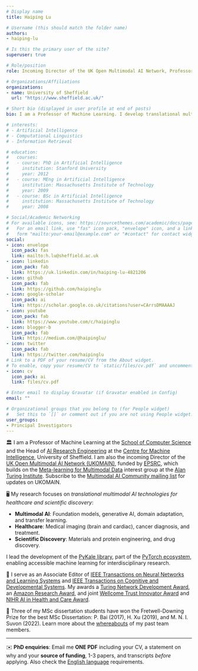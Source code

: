 ```yaml
---
# Display name
title: Haiping Lu

# Username (this should match the folder name)
authors:
- haiping-lu

# Is this the primary user of the site?
superuser: true

# Role/position
role: Incoming Director of the UK Open Multimodal AI Network, Professor of Machine Learning, and Head of AI Research Engineering

# Organizations/Affiliations
organizations:
- name: University of Sheffield
  url: "https://www.sheffield.ac.uk/"

# Short bio (displayed in user profile at end of posts)
bio: I am a Professor of Machine Learning. I develop translational multimodal AI technologies for advancing healthcare and scientific discovery.

# interests:
# - Artificial Intelligence
# - Computational Linguistics
# - Information Retrieval

# education:
#   courses:
#   - course: PhD in Artificial Intelligence
#     institution: Stanford University
#     year: 2012
#   - course: MEng in Artificial Intelligence
#     institution: Massachusetts Institute of Technology
#     year: 2009
#   - course: BSc in Artificial Intelligence
#     institution: Massachusetts Institute of Technology
#     year: 2008

# Social/Academic Networking
# For available icons, see: https://sourcethemes.com/academic/docs/page-builder/#icons
#   For an email link, use "fas" icon pack, "envelope" icon, and a link in the
#   form "mailto:your-email@example.com" or "#contact" for contact widget.
social:
- icon: envelope
  icon_pack: fas
  link: mailto:h.lu@sheffield.ac.uk
- icon: linkedin
  icon_pack: fab
  link: https://uk.linkedin.com/in/haiping-lu-4821206
- icon: github
  icon_pack: fab
  link: https://github.com/haipinglu
- icon: google-scholar
  icon_pack: ai
  link: https://scholar.google.co.uk/citations?user=CArrsDMAAAAJ
- icon: youtube
  icon_pack: fab
  link: https://www.youtube.com/c/haipinglu
- icon: blogger-b
  icon_pack: fab
  link: https://medium.com/@haipinglu/
- icon: twitter
  icon_pack: fab
  link: https://twitter.com/haipinglu
# Link to a PDF of your resume/CV from the About widget.
# To enable, copy your resume/CV to `static/files/cv.pdf` and uncomment the lines below.
- icon: cv
  icon_pack: ai
  link: files/cv.pdf

# Enter email to display Gravatar (if Gravatar enabled in Config)
email: ""

# Organizational groups that you belong to (for People widget)
#   Set this to `[]` or comment out if you are not using People widget.
user_groups:
- Principal Investigators
---
```


<!-- **Job**: [Senior AI Research Engineer / AI Research Engineer opening](https://www.jobs.ac.uk/job/DFM241/ai-research-engineer-senior-ai-research-engineer). *Deadline: 5th February 2024*. Fixed term to start from as soon as possible until 31 March 2025. -->

<!-- **Job**: [FIVE 3-year Senior AI Research Engineer / AI Research Engineer positions](https://www.jobs.ac.uk/job/CYI206/senior-ai-research-engineer-ai-research-engineer). *Deadline: 24th April 2023*. Fixed term for 36 months with flexible starting date. For more information, watch the [information session recording on YouTube](https://youtu.be/2gizHKlaDqE) and check out the [Q&A summary](https://shef-aire.github.io/q-and-a/). -->

<!-- **Job**: [Postdoctoral Research Associate in Machine Learning for
Medical Image Analysis](https://jobs.shef.ac.uk/sap/bc/webdynpro/sap/hrrcf_a_posting_apply?PARAM=cG9zdF9pbnN0X2d1aWQ9NjFCOENGODdBOTE4NEVGMEUxMDAwMDAwQUMxRTg4NzgmY2FuZF90eXBlPUVYVA%3d%3d&sap-client=400&sap-language=EN&sap-accessibility=X&sap-ep-themeroot=%2fSAP%2fPUBLIC%2fBC%2fUR%2fuos#). *Deadline: 12th Jan 2022*. Fixed term till 31st March 2023, start as soon as possible. -->

<!-- **[PhD Scholarships](https://www.sheffield.ac.uk/postgraduate/phd/scholarships)**: [Faculty scholarship](https://www.sheffield.ac.uk/postgraduate/phd/scholarships/faculty), [CSC for Chinese applicants](https://www.sheffield.ac.uk/postgraduate/research/scholarships/csc), and [EPSRC DTP](https://epsrc.ukri.org/skills/students/dta/grants/). *Deadline: 5pm 26th Jan 2022*. Email me **ONE PDF** including CV, a statement on why, 1-3 papers, and transcripts *before* applying. Check the [English language requirements](https://www.sheffield.ac.uk/postgraduate/phd/apply/english-language).
*** -->

<!-- **PhD enquiries**: Email me **ONE PDF** including CV, a statement on why and your **source of funding**, 1-3 papers, and transcripts *before* applying. Also check the [English language](https://www.sheffield.ac.uk/postgraduate/phd/apply/english-language) requirements. **[PhD Scholarship](https://www.sheffield.ac.uk/postgraduate/phd/scholarships)**: [EPSRC DTP](https://epsrc.ukri.org/skills/students/dta/grants/) (*deadline: 24th March 2022*).
*** -->

<!-- **Workshop**: Welcome to join the [First Workshop on Multimodal AI](https://multimodalai.github.io/) at Sheffield on 27th June 2023 that we are organising. **Registration deadline: 14th June 2023**. -->

<!-- We are looking for [sponsors](https://multimodalai.github.io/sponsorship/) and [submissions](https://multimodalai.github.io/call-for-papers/). -->

<!-- Founding Director of the UK Open Multimodal AI Network -->

🏛️ I am a Professor of Machine Learning at the [School of Computer Science](http://www.sheffield.ac.uk/cs) and the Head of [AI Research Engineering](https://shef-aire.github.io/) at the [Centre for Machine Intelligence](https://www.sheffield.ac.uk/ai), University of Sheffield. I am also the incoming Director of the [UK Open Multimodal AI Network (UKOMAIN)](https://multimodalai.github.io/), funded by [EPSRC](https://www.ukri.org/councils/epsrc/), which builds on the [Meta-learning for Multimodal Data](https://www.turing.ac.uk/research/interest-groups/meta-learning-multimodal-data) interest group at the [Alan Turing Institute](https://www.turing.ac.uk/). Subscribe to the [Multimodal AI Community mailing list](https://groups.google.com/a/sheffield.ac.uk/g/multimodal-ai-community-group) for updates on UKOMAIN.


🖥️ My research focuses on *translational multimodal AI technologies for healthcare and scientific discovery*:
- **Multimodal AI**: Foundation models, generative AI, domain adaptation, and transfer learning.
- **Healthcare**: Medical imaging (brain and cardiac), cancer diagnosis, and treatment.
- **Scientific Discovery**: Materials and protein engineering, and drug discovery.

I lead the development of the [PyKale library](https://github.com/pykale/pykale), part of the [PyTorch ecosystem](https://pytorch.org/ecosystem/), enabling accessible machine learning for interdisciplinary research.

🏅 I serve as an Associate Editor of [IEEE Transactions on Neural Networks and Learning Systems](https://ieeexplore.ieee.org/xpl/RecentIssue.jsp?punumber=5962385) and [IEEE Transactions on Cognitive and Developmental Systems](https://ieeexplore.ieee.org/xpl/aboutJournal.jsp?punumber=7274989). My awards a [Turing Network Development Award](https://www.turing.ac.uk/work-turing/turing-network-development-awards-call), an [Amazon Research Award](https://www.amazon.science/research-awards/recipients/haiping-lu), and joint [Wellcome Trust Innovator Award](https://app.dimensions.ai/details/grant/grant.10029221) and [NIHR AI in Health and Care Award](https://www.nihr.ac.uk/documents/ai-in-health-and-care-awards-funded-projects-2020/25625#Phase_2_projects).

📘 Three of my MSc dissertation students have won the Fretwell-Downing Prize for the best MSc Dissertation: P. Bai (2017), H. Xu (2019), and M. N. I. Suvon (2022). Learn more about the [whereabouts](https://haipinglu.github.io/#people) of my past team members.

***
✉️ **PhD enquiries**: Email me **ONE PDF** including your CV, a statement on why and your **source of funding**, 1-3 papers, and transcripts *before* applying. Also check the [English language](https://www.sheffield.ac.uk/postgraduate/phd/apply/english-language) requirements.

<!-- **[PhD Scholarship](https://www.sheffield.ac.uk/postgraduate/phd/scholarships)**: [EPSRC DTP](https://epsrc.ukri.org/skills/students/dta/grants/) (*deadline: 24th March 2022*). -->

<!-- ***
**NOTE: under construction**. -->
